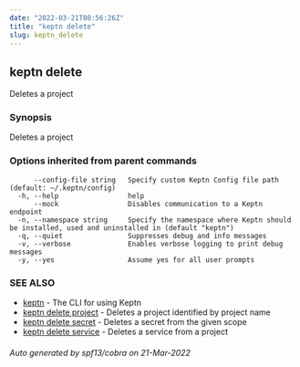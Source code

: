 ```yaml
---
date: "2022-03-21T08:56:26Z"
title: "keptn delete"
slug: keptn_delete
---
```

## keptn delete

Deletes a project

### Synopsis

Deletes a project

### Options inherited from parent commands

```
      --config-file string   Specify custom Keptn Config file path (default: ~/.keptn/config)
  -h, --help                 help
      --mock                 Disables communication to a Keptn endpoint
  -n, --namespace string     Specify the namespace where Keptn should be installed, used and uninstalled in (default "keptn")
  -q, --quiet                Suppresses debug and info messages
  -v, --verbose              Enables verbose logging to print debug messages
  -y, --yes                  Assume yes for all user prompts
```

### SEE ALSO

* [keptn](../keptn/)	 - The CLI for using Keptn
* [keptn delete project](../keptn_delete_project/)	 - Deletes a project identified by project name
* [keptn delete secret](../keptn_delete_secret/)	 - Deletes a secret from the given scope
* [keptn delete service](../keptn_delete_service/)	 - Deletes a service from a project

###### Auto generated by spf13/cobra on 21-Mar-2022
